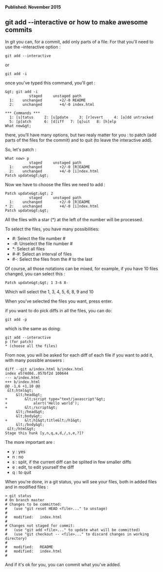 <b>Published: November 2015</b>

## git add --interactive or how to make awesome commits

In git you can, for a commit, add only parts of a file. For that you'll need to use the &ndash;interactive option :

	git add --interactive

or

	git add -i

once you've typed this command, you'll get :

	&gt; git add -i
			   staged     unstaged path
	  1:    unchanged        +2/-0 README
	  2:    unchanged        +4/-0 index.html

	*** Commands ***
	  1: [s]tatus     2: [u]pdate     3: [r]evert     4: [a]dd untracked
	  5: [p]atch      6: [d]iff   7: [q]uit   8: [h]elp
	What now&gt;

there, you'll have many options, but two realy matter for you : to patch (add parts of the files for the commit) and to quit (to leave the interactive add).

So, let's patch :

	What now> p
			   staged     unstaged path
	  1:    unchanged        +2/-0 [R]EADME
	  2:    unchanged        +4/-0 [i]ndex.html
	Patch update&gt;&gt;

Now we have to choose the files we need to add :

	Patch update&gt;&gt; 2
			   staged     unstaged path
	  1:    unchanged        +2/-0 [R]EADME
	* 2:    unchanged        +4/-0 [i]ndex.html
	Patch update&gt;&gt;

All the files with a star (&#42;) at the left of the number will be processed.

To select the files, you have many possibilities:

-  #: Select the file number #
-  -#: Unselect the file number #
-  *: Select all files
-  #-#: Select an interval of files
-  #-: Select the files from the # to the last

Of course, all those notations can be mixed, for example, if you have 10 files changed, you can select this :

	Patch update&gt;&gt; 1 3-6 8-

Which will select the 1, 3, 4, 5, 6, 8, 9 and 10


When you've selected the files you want, press enter.


if you want to do pick diffs in all the files, you can do:

	git add -p


which is the same as doing:

	git add --interactive
	p (for patch)
	* (choose all the files)

From now, you will be asked for each diff of each file if you want to add it, with many possible answers :

	diff --git a/index.html b/index.html
	index e574d0d..057bf2d 100644
	--- a/index.html
	+++ b/index.html
	@@ -1,6 +1,10 @@
	 &lt;html&gt;
		 &lt;head&gt;
	+        &lt;script type="text/javascript"&gt;
	+            alert('Hello world');
	+        &lt;/script&gt;
		 &lt;/head&gt;
		 &lt;body&gt;
	+        &lt;h1&gt;title&lt;/h1&gt;
		 &lt;/body&gt;
	 &lt;/html&gt;
	Stage this hunk [y,n,q,a,d,/,s,e,?]?

The more important are :

- y : yes
- n : no
- s : split, if the current diff can be splited in few smaller diffs
- e : edit, to edit yourself the diff
- q : to quit

When you're done, in a git status, you will see your files, both in added files and in modified files :

	> git status
	# On branch master
	# Changes to be committed:
	#   (use "git reset HEAD <file>..." to unstage)
	#
	#   modified:   index.html
	#
	# Changes not staged for commit:
	#   (use "git add <file>..." to update what will be committed)
	#   (use "git checkout -- <file>..." to discard changes in working directory)
	#
	#   modified:   README
	#   modified:   index.html
	#


And if it's ok for you, you can commit what you've added.

